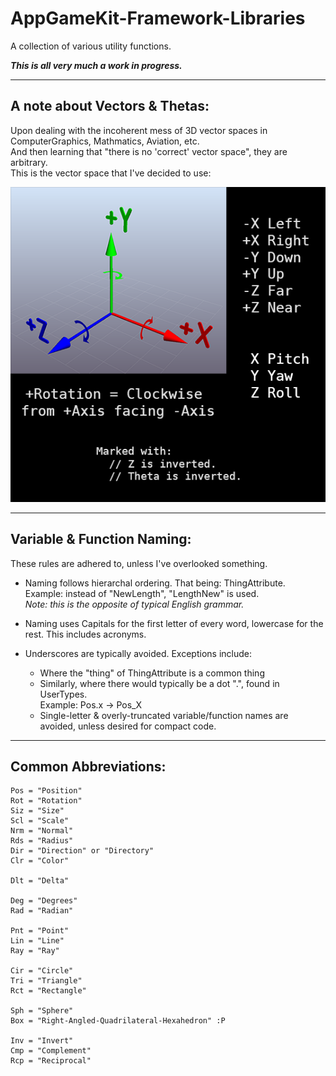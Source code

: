 # AppGameKit-Framework-Libraries
A collection of various utility functions.

***This is all very much a work in progress.***

---

## A note about Vectors & Thetas:
Upon dealing with the incoherent mess of 3D vector spaces in ComputerGraphics, Mathmatics, Aviation, etc.<br/>
And then learning that "there is no 'correct' vector space", they are arbitrary.<br/>
This is the vector space that I've decided to use:

![Coordinate System](README_Coordinate_System.png)

---

## Variable & Function Naming:
These rules are adhered to, unless I've overlooked something.

* Naming follows hierarchal ordering. That being: ThingAttribute.<br/>
  Example: instead of "NewLength", "LengthNew" is used.<br/>
  *Note: this is the opposite of typical English grammar.*

* Naming uses Capitals for the first letter of every word, lowercase for the rest. This includes acronyms.

* Underscores are typically avoided.
  Exceptions include:
  * Where the "thing" of ThingAttribute is a common thing<br/>
  * Similarly, where there would typically be a dot ".", found in UserTypes.<br/>
    Example: Pos.x -> Pos_X
  * Single-letter & overly-truncated variable/function names are avoided, unless desired for compact code.

---

## Common Abbreviations:

    Pos = "Position"
    Rot = "Rotation"
    Siz = "Size"
    Scl = "Scale"
    Nrm = "Normal"
    Rds = "Radius"
    Dir = "Direction" or "Directory"
    Clr = "Color"

    Dlt = "Delta"

    Deg = "Degrees"
    Rad = "Radian"

    Pnt = "Point"
    Lin = "Line"
    Ray = "Ray"

    Cir = "Circle"
    Tri = "Triangle"
    Rct = "Rectangle"

    Sph = "Sphere"
    Box = "Right-Angled-Quadrilateral-Hexahedron" :P

    Inv = "Invert"
    Cmp = "Complement"
    Rcp = "Reciprocal"

